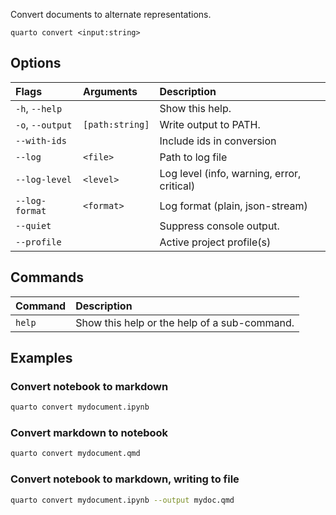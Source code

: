 Convert documents to alternate representations.

``` {.bash}
quarto convert <input:string>
```


## Options

|Flags            |Arguments       |Description                                |
|:----------------|:---------------|:------------------------------------------|
|`-h`, `--help`   |                |Show this help.                            |
|`-o`, `--output` |`[path:string]` |Write output to PATH.                      |
|`--with-ids`     |                |Include ids in conversion                  |
|`--log`          |`<file>`        |Path to log file                           |
|`--log-level`    |`<level>`       |Log level (info, warning, error, critical) |
|`--log-format`   |`<format>`      |Log format (plain, json-stream)            |
|`--quiet`        |                |Suppress console output.                   |
|`--profile`      |                |Active project profile(s)                  |


## Commands

|Command |Description                                  |
|:-------|:--------------------------------------------|
|`help`  |Show this help or the help of a sub-command. |


## Examples
### Convert notebook to markdown

``` {.bash filename='Terminal'}
quarto convert mydocument.ipynb 
```

### Convert markdown to notebook

``` {.bash filename='Terminal'}
quarto convert mydocument.qmd
```

### Convert notebook to markdown, writing to file

``` {.bash filename='Terminal'}
quarto convert mydocument.ipynb --output mydoc.qmd
```

